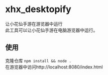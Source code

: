 # xhx_desktopify
让小花仙手游在游览器中运行  
此工具可以让小花仙手游在电脑游览器中运行。  
## 使用
克隆仓库 `npm install && node .`  
在游览器中访问http://localhost:8080/index.html

